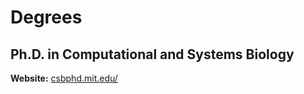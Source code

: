 # Degrees

## Ph.D. in Computational and Systems Biology

**Website:** [csbphd.mit.edu/](https://csbphd.mit.edu/)
